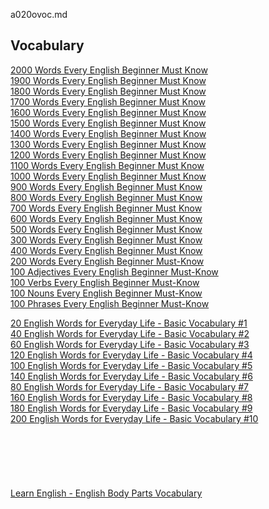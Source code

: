 a020ovoc.md
## Vocabulary


[2000 Words Every English Beginner Must Know](https://www.youtube.com/watch?v=J5BLOEwHs8M)  
[1900 Words Every English Beginner Must Know](https://www.youtube.com/watch?v=oyZyxJC0rJk)  
[1800 Words Every English Beginner Must Know](https://www.youtube.com/watch?v=m6HzI7R3EkY)  
[1700 Words Every English Beginner Must Know](https://www.youtube.com/watch?v=3JCSB-gX92g)  
[1600 Words Every English Beginner Must Know](https://www.youtube.com/watch?v=Ja4mSXeMIhs)  
[1500 Words Every English Beginner Must Know](https://www.youtube.com/watch?v=NcAy21BI9F0)  
[1400 Words Every English Beginner Must Know](https://www.youtube.com/watch?v=K0TnOqZb2EQ&t=39s)  
[1300 Words Every English Beginner Must Know](https://www.youtube.com/watch?v=a5OzO3sOFpQ)  
[1200 Words Every English Beginner Must Know](https://www.youtube.com/watch?v=zYNkhz8eLcg)  
[1100 Words Every English Beginner Must Know](https://www.youtube.com/watch?v=XJKFzTeURB0)  
[1000 Words Every English Beginner Must Know](https://www.youtube.com/watch?v=GMTPNlB4V0A)  
[900 Words Every English Beginner Must Know](https://www.youtube.com/watch?v=EABb6rXiTD0)  
[800 Words Every English Beginner Must Know](https://www.youtube.com/watch?v=pc0naqfXTiE)  
[700 Words Every English Beginner Must Know](https://www.youtube.com/watch?v=n4PBHprPLfk)  
[600 Words Every English Beginner Must Know](https://www.youtube.com/watch?v=RI3WU1ESJW4&t=31s)  
[500 Words Every English Beginner Must Know](https://www.youtube.com/watch?v=BxCyZcjfJgo)  
[300 Words Every English Beginner Must Know
](https://www.youtube.com/watch?v=JY_PB7O0SJM)   
[400 Words Every English Beginner Must Know](https://www.youtube.com/watch?v=dSBLpgMNIbI&t=34s)  
[200 Words Every English Beginner Must-Know](https://www.youtube.com/watch?v=ylcmQj1Q7jo&t=762s)  
[100 Adjectives Every English Beginner Must-Know](https://www.youtube.com/watch?v=5yRleV_-i2U&t=27s)  
[100 Verbs Every English Beginner Must-Know](https://www.youtube.com/watch?v=Ci4tHeVCs6I)  
[100 Nouns Every English Beginner Must-Know](https://www.youtube.com/watch?v=LVEqx_0gojQ)  
[100 Phrases Every English Beginner Must-Know](https://www.youtube.com/watch?v=vrReXV3GlXA)  
[]()  

[20 English Words for Everyday Life - Basic Vocabulary #1](https://www.youtube.com/watch?v=SLo1IAQ_U2k)  
[40 English Words for Everyday Life - Basic Vocabulary #2](https://www.youtube.com/watch?v=nVph06CxohU)  
[60 English Words for Everyday Life - Basic Vocabulary #3](https://www.youtube.com/watch?v=Am_mXyty_MM)  
[120 English Words for Everyday Life - Basic Vocabulary #4](https://www.youtube.com/watch?v=mJCqlJHkG5s)  
[100 English Words for Everyday Life - Basic Vocabulary #5](https://www.youtube.com/watch?v=FK9N6SNvPqE)  
[140 English Words for Everyday Life - Basic Vocabulary #6](https://www.youtube.com/watch?v=JzTe8TZWJ10)  
[80 English Words for Everyday Life - Basic Vocabulary #7](https://www.youtube.com/watch?v=WwALS5BbmOY)  
[160 English Words for Everyday Life - Basic Vocabulary #8](https://www.youtube.com/watch?v=Xi6oXFSFSpU&t=151s)  
[180 English Words for Everyday Life - Basic Vocabulary #9](https://www.youtube.com/watch?v=inCkdfVmsy0)  
[200 English Words for Everyday Life - Basic Vocabulary #10](https://www.youtube.com/watch?v=QedESClk7MA)  
[]()  
[]()  
[]()  
[]()  
[]()  
[]()  
[Learn English - English Body Parts Vocabulary](https://www.youtube.com/watch?v=Zo9fQ9A60rU)  
[]()  
[]()  
